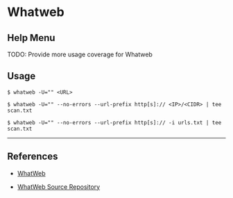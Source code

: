 # Whatweb

## Help Menu

TODO: Provide more usage coverage for Whatweb

## Usage

`$ whatweb -U="" <URL>`

`$ whatweb -U="" --no-errors --url-prefix http[s]:// <IP>/<CIDR> | tee scan.txt`

`$ whatweb -U="" --no-errors --url-prefix http[s]:// -i urls.txt | tee scan.txt`

---
## References

- [WhatWeb](https://morningstarsecurity.com/research/whatweb)

- [WhatWeb Source Repository](https://github.com/urbanadventurer/WhatWeb)